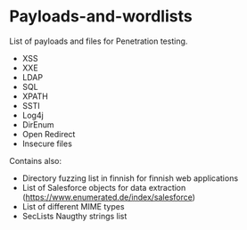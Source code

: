 # Payloads-and-wordlists
List of payloads and files for Penetration testing.

- XSS
- XXE
- LDAP
- SQL
- XPATH
- SSTI
- Log4j
- DirEnum
- Open Redirect
- Insecure files

Contains also:

- Directory fuzzing list in finnish for finnish web applications
- List of Salesforce objects for data extraction (https://www.enumerated.de/index/salesforce)
- List of different MIME types
- SecLists Naugthy strings list
